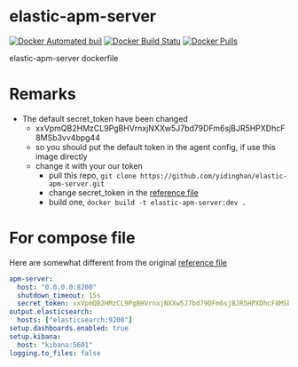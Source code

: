 # elastic-apm-server

[![Docker Automated buil](https://img.shields.io/docker/automated/playdingnow/elastic-apm-server.svg?style=flat-square)](https://hub.docker.com/r/playdingnow/elastic-apm-server/)
[![Docker Build Statu](https://img.shields.io/docker/build/playdingnow/elastic-apm-server.svg?style=flat-square)](https://hub.docker.com/r/playdingnow/elastic-apm-server/builds/)
[![Docker Pulls](https://img.shields.io/docker/pulls/playdingnow/elastic-apm-server.svg?style=flat-square)](https://hub.docker.com/r/playdingnow/elastic-apm-server)

elastic-apm-server dockerfile

# Remarks

- The default secret_token have been changed
  - xxVpmQB2HMzCL9PgBHVrnxjNXXw5J7bd79DFm6sjBJR5HPXDhcF8MSb3vv4bpg44
  - so you should put the default token in the agent config, if use this image directly
  - change it with your our token
    - pull this repo, `git clone https://github.com/yidinghan/elastic-apm-server.git`
    - change secret_token in the [reference file](https://github.com/elastic/apm-server/blob/master/apm-server.yml)
    - build one, `docker build -t elastic-apm-server:dev .`

# For compose file

Here are somewhat different from the original [reference file](https://github.com/elastic/apm-server/blob/master/apm-server.yml)

```yml
apm-server:
  host: "0.0.0.0:8200"
  shutdown_timeout: 15s
  secret_token: xxVpmQB2HMzCL9PgBHVrnxjNXXw5J7bd79DFm6sjBJR5HPXDhcF8MSb3vv4bpg44
output.elasticsearch:
  hosts: ["elasticsearch:9200"]
setup.dashboards.enabled: true
setup.kibana:
  host: "kibana:5601"
logging.to_files: false
```
